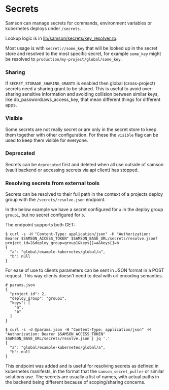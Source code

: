 # Secrets

Samson can manage secrets for commands, environment variables or kubernetes deploys under `/secrets`.

Lookup logic is in [lib/samson/secrets/key_resolver.rb](/lib/samson/secrets/key_resolver.rb).

Most usage is with `secret://some_key` that will be looked up in the secret store and resolved to the most specific secret,
for example `some_key` might be resolved to `production/my-project/global/some_key`.

### Sharing

If `SECRET_STORAGE_SHARING_GRANTS` is enabled then global (cross-project) secrets need a sharing grant to be shared.
This is useful to avoid over-sharing sensitive information and avoiding collision between similar keys, like db_password/aws_access_key,
that mean different things for different apps.

### Visible

Some secrets are not really secret or are only in the secret store to keep them together with other configuration.
For these the `visible` flag can be used to keep them visible for everyone.

### Deprecated

Secrets can be `deprecated` first and deleted when all use outside of samson (vault backend or accessing secrets via api client) has stopped.

### Resolving secrets from external tools

Secrets can be resolved to their full path in the context of a projects deploy group with the `/secrets/resolve.json` endpoint.

In the below example we have a secret configured for `a` in the deploy group `group1`, but no secret configured for `b`.

The endpoint supports both GET:

```
$ curl -s -H "Content-Type: application/json" -H "Authorization: Bearer $SAMSON_ACCESS_TOKEN" $SAMSON_BASE_URL/secrets/resolve.json?project_id=2&deploy_group=group1&keys[]=a&keys[]=b
{
  "a": "global/example-kubernetes/global/a",
  "b": null
}
```

For ease of use to clients parameters can be sent in JSON format in a POST request. This way clients doesn't need to deal with url encoding semantics.


```
# params.json
{
  "project_id": 2,
  "deploy_group": "group1",
  "keys": [
    "a",
    "b"
  ]
}

$ curl -s -d @params.json -H "Content-Type: application/json" -H "Authorization: Bearer $SAMSON_ACCESS_TOKEN" $SAMSON_BASE_URL/secrets/resolve.json | jq '.'
{
  "a": "global/example-kubernetes/global/a",
  "b": null
}
```

This endpoint was added and is useful for resolving secrets as defined in kubernetes manifests, in the format that the `samson_secret_puller` or similar solutions use. The secrets are usually a list of names, with actual paths in the backend being different because of scoping/sharing concerns.

